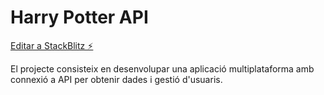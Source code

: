 # Harry Potter API

[Editar a StackBlitz ⚡️](https://stackblitz.com/edit/harry-potter-api-part-2)

El projecte consisteix en desenvolupar una aplicació multiplataforma amb connexió a API per obtenir dades i gestió d'usuaris.
